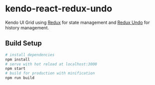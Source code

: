 # kendo-react-redux-undo
Kendo UI Grid using [Redux](https://redux.js.org/) for state management and [Redux Undo](https://github.com/omnidan/redux-undo) for history management.

## Build Setup

```bash
# install dependencies
npm install
# serve with hot reload at localhost:3000
npm start
# build for production with minification
npm run build

